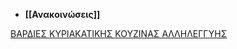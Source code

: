- **[[Ανακοινώσεις]]**

[ΒΑΡΔΙΕΣ ΚΥΡΙΑΚΑΤΙΚΗΣ ΚΟΥΖΙΝΑΣ ΑΛΛΗΛΕΓΓΥΗΣ](https://docs.google.com/spreadsheets/d/1elvfgEQ07RkV9PW-WpsZ_SfrYiVio81vNbJLkCJrAQ4/edit#gid=0)
